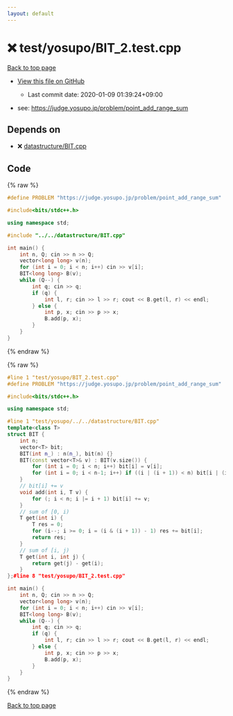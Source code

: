 ```yaml
---
layout: default
---
```


<!-- mathjax config similar to math.stackexchange -->
<script type="text/javascript" async
  src="https://cdnjs.cloudflare.com/ajax/libs/mathjax/2.7.5/MathJax.js?config=TeX-MML-AM_CHTML">
</script>
<script type="text/x-mathjax-config">
  MathJax.Hub.Config({
    TeX: { equationNumbers: { autoNumber: "AMS" }},
    tex2jax: {
      inlineMath: [ ['$','$'] ],
      processEscapes: true
    },
    "HTML-CSS": { matchFontHeight: false },
    displayAlign: "left",
    displayIndent: "2em"
  });
</script>

<script type="text/javascript" src="https://cdnjs.cloudflare.com/ajax/libs/jquery/3.4.1/jquery.min.js"></script>
<script src="https://cdn.jsdelivr.net/npm/jquery-balloon-js@1.1.2/jquery.balloon.min.js" integrity="sha256-ZEYs9VrgAeNuPvs15E39OsyOJaIkXEEt10fzxJ20+2I=" crossorigin="anonymous"></script>
<script type="text/javascript" src="../../../assets/js/copy-button.js"></script>
<link rel="stylesheet" href="../../../assets/css/copy-button.css" />


# :x: test/yosupo/BIT_2.test.cpp

<a href="../../../index.html">Back to top page</a>

* <a href="{{ site.github.repository_url }}/blob/master/test/yosupo/BIT_2.test.cpp">View this file on GitHub</a>
    - Last commit date: 2020-01-09 01:39:24+09:00


* see: <a href="https://judge.yosupo.jp/problem/point_add_range_sum">https://judge.yosupo.jp/problem/point_add_range_sum</a>


## Depends on

* :x: <a href="../../../library/datastructure/BIT.cpp.html">datastructure/BIT.cpp</a>


## Code

<a id="unbundled"></a>
{% raw %}
```cpp
#define PROBLEM "https://judge.yosupo.jp/problem/point_add_range_sum"

#include<bits/stdc++.h>

using namespace std;

#include "../../datastructure/BIT.cpp"

int main() {
	int n, Q; cin >> n >> Q;
	vector<long long> v(n);
	for (int i = 0; i < n; i++) cin >> v[i];
	BIT<long long> B(v);
	while (Q--) {
		int q; cin >> q;
		if (q) {
			int l, r; cin >> l >> r; cout << B.get(l, r) << endl;
		} else {
			int p, x; cin >> p >> x;
			B.add(p, x);
		}
	}
}


```
{% endraw %}

<a id="bundled"></a>
{% raw %}
```cpp
#line 1 "test/yosupo/BIT_2.test.cpp"
#define PROBLEM "https://judge.yosupo.jp/problem/point_add_range_sum"

#include<bits/stdc++.h>

using namespace std;

#line 1 "test/yosupo/../../datastructure/BIT.cpp"
template<class T>
struct BIT {
	int n;
	vector<T> bit;
	BIT(int n_) : n(n_), bit(n) {}
	BIT(const vector<T>& v) : BIT(v.size()) {
		for (int i = 0; i < n; i++) bit[i] = v[i];
		for (int i = 0; i < n-1; i++) if ((i | (i + 1)) < n) bit[i | (i + 1)] += bit[i];
	}
	// bit[i] += v
	void add(int i, T v) {
		for (; i < n; i |= i + 1) bit[i] += v;
	}
	// sum of [0, i)
	T get(int i) {
		T res = 0;
		for (i--; i >= 0; i = (i & (i + 1)) - 1) res += bit[i];
		return res;
	}
	// sum of [i, j)
	T get(int i, int j) {
		return get(j) - get(i);
	}
};#line 8 "test/yosupo/BIT_2.test.cpp"

int main() {
	int n, Q; cin >> n >> Q;
	vector<long long> v(n);
	for (int i = 0; i < n; i++) cin >> v[i];
	BIT<long long> B(v);
	while (Q--) {
		int q; cin >> q;
		if (q) {
			int l, r; cin >> l >> r; cout << B.get(l, r) << endl;
		} else {
			int p, x; cin >> p >> x;
			B.add(p, x);
		}
	}
}


```
{% endraw %}

<a href="../../../index.html">Back to top page</a>

